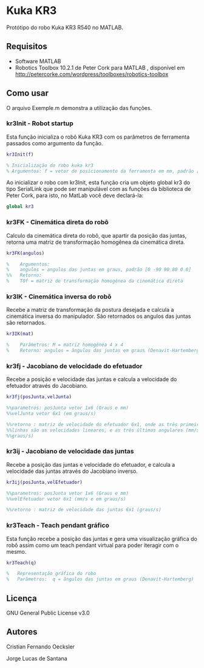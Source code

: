 # Kuka KR3

Protótipo do robo Kuka KR3 R540 no MATLAB.

## Requisitos

- Software MATLAB
- Robotics Toolbox 10.2.1 de Peter Cork para MATLAB , disponível em http://petercorke.com/wordpress/toolboxes/robotics-toolbox

## Como usar

O arquivo Exemple.m demonstra a utilização das funções.

### kr3Init - Robot startup

Esta função inicializa o robô Kuka KR3 com os parâmetros de ferramenta passados como argumento da função.


``` matlab
kr3Init(f)

% Inicialização do robo kuka kr3
% Argumentos: f = vetor de posicionamento da ferramenta em mm, padrão [0 0 0]

```

Ao inicializar o robo com kr3Init, esta função cria um objeto global kr3 do tipo SerialLink que pode ser manipulável com as funções da biblioteca de Peter Cork, para isto, no MatLab você deve declará-la:

``` matlab
global kr3
```

### kr3FK - Cinemática direta do robô

Calculo da cinemática direta do robô, que apartir da posição das juntas, retorna uma matriz de transformação homogênea da cinemática direta.

``` matlab
kr3FK(angulos)

%    Argumentos:
% 	 angulos = angulos das juntas em graus, padrão [0 -90 90 80 0 0]
%%   Retorno:
%    T0f = matriz de transformação homogênea da cinemática direta
```

### kr3IK - Cinemática inversa do robô

Recebe a matriz de transformação da postura desejada e calcula a cinemática inversa do manipulador. São retornados os angulos das juntas são retornados.

``` matlab
kr3IK(mat)

%    Parâmetros: M = matriz homogênea 4 x 4
%    Retorno: angulos = ângulos das juntas em graus (Denavit-Hartemberg)
```

### kr3fj - Jacobiano de velocidade do efetuador

Recebe a posição e velocidade das juntas e calcula a velocidade do efetuador através do Jacobiano.

``` matlab
kr3fj(posJunta,velJunta)

%%parametros: posJunta vetor 1x6 (Graus e mm)
%%velJunta vetor 6x1 (em graus/s)

%%retorno : matriz de velocidade do efetuador 6x1, onde as três primeiras
%%linhas são as velocidades lineares, e as três últimas angulares (mm/s e
%%graus/s)

```

### kr3ij - Jacobiano de velocidade das juntas


Recebe a posição das juntas e velocidade do efetuador, e calcula a velocidade das juntas através do Jacobiano inverso.

``` matlab
kr3ij(posJunta,velEfetuador)

%%parametros: posJunta vetor 1x6 (Graus e mm)
%%velEfetuador vetor 6x1 (mm/s e em graus/s)

%%retorno : matriz de velocidade das juntas 6x1 (graus/s)
```

### kr3Teach - Teach pendant gráfico

Esta função recebe a posição das juntas e gera uma visualização gráfica do robô assim como um teach pendant virtual para poder iteragir com o mesmo.

``` matlab
kr3Teach(q)

%   Representação gráfica do robo
%   Parâmetros:  q = ângulos das juntas em graus (Denavit-Hartemberg)

```

## Licença

GNU General Public License v3.0

## Autores

Cristian Fernando Oecksler

Jorge Lucas de Santana
